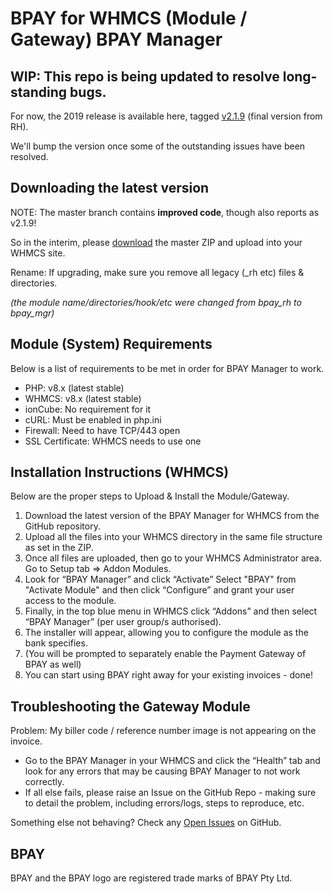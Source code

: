 # BPAY for WHMCS (Module / Gateway) BPAY Manager

## WIP: This repo is being updated to resolve long-standing bugs.
For now, the 2019 release is available here, tagged [v2.1.9](https://github.com/LEOPARD-host/BPAY-for-WHMCS/releases/tag/v2.1.9) (final version from RH).

We'll bump the version once some of the outstanding issues have been resolved.

## Downloading the latest version

NOTE: The master branch contains **improved code**, though also reports as v2.1.9!

So in the interim, please [download](https://github.com/LEOPARD-host/BPAY-for-WHMCS/archive/refs/heads/master.zip) the master ZIP and upload into your WHMCS site.

Rename: If upgrading, make sure you remove all legacy (_rh etc) files & directories.

_(the module name/directories/hook/etc were changed from bpay_rh to bpay_mgr)_

## Module (System) Requirements 
Below is a list of requirements to be met in order for BPAY Manager to work.
- PHP: v8.x (latest stable)
- WHMCS: v8.x (latest stable)
- ionCube: No requirement for it
- cURL: Must be enabled in php.ini
- Firewall: Need to have TCP/443 open
- SSL Certificate: WHMCS needs to use one

## Installation Instructions (WHMCS)
Below are the proper steps to Upload & Install the Module/Gateway.
1. Download the latest version of the BPAY Manager for WHMCS from the GitHub repository.
2. Upload all the files into your WHMCS directory in the same file structure as set in the ZIP.
3. Once all files are uploaded, then go to your WHMCS Administrator area. Go to Setup tab => Addon Modules.
4. Look for “BPAY Manager” and click “Activate” Select "BPAY" from "Activate Module" and then click “Configure” and grant your user access to the module.
5. Finally, in the top blue menu in WHMCS click “Addons” and then select “BPAY Manager” (per user group/s authorised).
6. The installer will appear, allowing you to configure the module as the bank specifies.
7. (You will be prompted to separately enable the Payment Gateway of BPAY as well)
7. You can start using BPAY right away for your existing invoices - done!

## Troubleshooting the Gateway Module
Problem: My biller code / reference number image is not appearing on the invoice.
- Go to the BPAY Manager in your WHMCS and click the “Health” tab and look for any errors that may be causing BPAY Manager to not work correctly.
- If all else fails, please raise an Issue on the GitHub Repo - making sure to detail the problem, including errors/logs, steps to reproduce, etc.

Something else not behaving? Check any [Open Issues](https://github.com/LEOPARD-host/BPAY-for-WHMCS/issues) on GitHub.

## BPAY

BPAY and the BPAY logo are registered trade marks of BPAY Pty Ltd.

